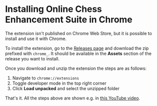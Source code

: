 # Installing Online Chess Enhancement Suite in Chrome

The extension isn't published on Chrome Web Store, but it is possible to install and use it with Chrome.

To install the extension, go to the [Releases page](https://github.com/klausweiss/online-chess-enhancement-suite/releases) and download the zip prefixed with `chrome_`.
It should be available in the **Assets** section of the release you want to install.

Once you download and unzip the extension the steps are as follows:

1. Navigate to `chrome://extensions`
1. Toggle developer mode in the top right corner
1. Click **Load unpacked** and select the unzipped folder

That's it. All the steps above are shown e.g. in [this YouTube video](https://www.youtube.com/watch?v=oswjtLwCUqg).

